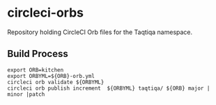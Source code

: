 # circleci-orbs
Repository holding CircleCI Orb files for the Taqtiqa namespace.

## Build Process

```
export ORB=kitchen
export ORBYML=${ORB}-orb.yml
circleci orb validate ${ORBYML}
circleci orb publish increment  ${ORBYML} taqtiqa/ ${ORB} major | minor |patch
```